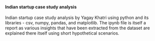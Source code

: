 #### Indian startup case study analysis
Indian startup case study analysis by Yagay Khatri using python and its libraries - csv, numpy, pandas, and matplotlib.
The ipynb file is itself a report as various insights that have been extracted from the dataset are explained there itself using short hypothetical scenarios.
